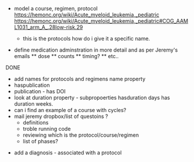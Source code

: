 * model a course, regimen, protocol https://hemonc.org/wiki/Acute_myeloid_leukemia,_pediatric https://hemonc.org/wiki/Acute_myeloid_leukemia,_pediatric#COG_AAML1031_arm_A_.28low-risk.29
  - this is the protocols
    how do i give it a specific name. 

* define medication adminstration in more detail and as per Jeremy's emails
** dose
** counts
** timing?
** etc..


DONE
* add names for protocols and regimens
   name property
* haspublication
* publication - has DOI
* look at duration property - subpropoerties hasduration days
  has duration weeks.
* can i find an example of a course with cycles?
* mail jeremy
  dropbox/list of questoins ?
  - definitions
  - troble running code
  - reviewing which is the protocol/course/regimen
  - list of phases?

- add a diagnosis - associated with a protocol


